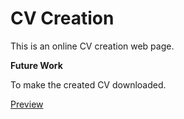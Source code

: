 # CV Creation
This is an online CV creation web page.

**Future Work**

To make the created CV downloaded.

[Preview](https://cv-app-dp0.pages.dev/)
